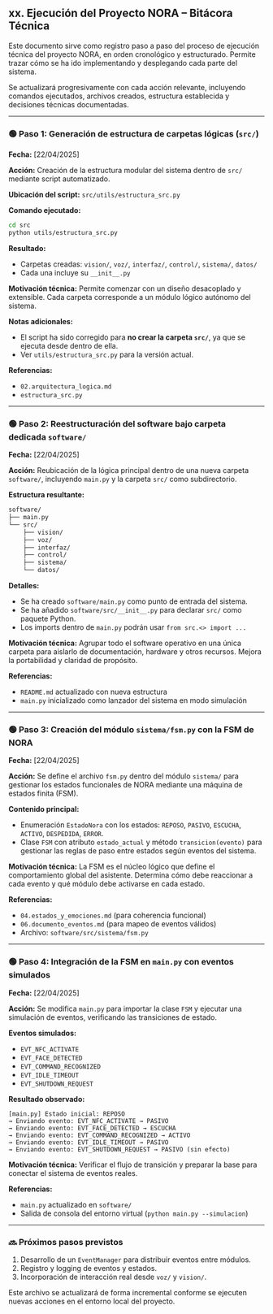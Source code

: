 ## xx. Ejecución del Proyecto NORA – Bitácora Técnica

Este documento sirve como registro paso a paso del proceso de ejecución técnica del proyecto NORA, en orden cronológico y estructurado. Permite trazar cómo se ha ido implementando y desplegando cada parte del sistema.

Se actualizará progresivamente con cada acción relevante, incluyendo comandos ejecutados, archivos creados, estructura establecida y decisiones técnicas documentadas.

---

### 🟢 Paso 1: Generación de estructura de carpetas lógicas (`src/`)

**Fecha:** [22/04/2025]

**Acción:** Creación de la estructura modular del sistema dentro de `src/` mediante script automatizado.

**Ubicación del script:** `src/utils/estructura_src.py`

**Comando ejecutado:**
```bash
cd src
python utils/estructura_src.py
```

**Resultado:**
- Carpetas creadas: `vision/`, `voz/`, `interfaz/`, `control/`, `sistema/`, `datos/`
- Cada una incluye su `__init__.py`

**Motivación técnica:** Permite comenzar con un diseño desacoplado y extensible. Cada carpeta corresponde a un módulo lógico autónomo del sistema.

**Notas adicionales:**
- El script ha sido corregido para **no crear la carpeta `src/`**, ya que se ejecuta desde dentro de ella.
- Ver `utils/estructura_src.py` para la versión actual.

**Referencias:**
- `02.arquitectura_logica.md`
- `estructura_src.py`

---

### 🟢 Paso 2: Reestructuración del software bajo carpeta dedicada `software/`

**Fecha:** [22/04/2025]

**Acción:** Reubicación de la lógica principal dentro de una nueva carpeta `software/`, incluyendo `main.py` y la carpeta `src/` como subdirectorio.

**Estructura resultante:**
```bash
software/
├── main.py
└── src/
    ├── vision/
    ├── voz/
    ├── interfaz/
    ├── control/
    ├── sistema/
    └── datos/
```

**Detalles:**
- Se ha creado `software/main.py` como punto de entrada del sistema.
- Se ha añadido `software/src/__init__.py` para declarar `src/` como paquete Python.
- Los imports dentro de `main.py` podrán usar `from src.<> import ...`

**Motivación técnica:** Agrupar todo el software operativo en una única carpeta para aislarlo de documentación, hardware y otros recursos. Mejora la portabilidad y claridad de propósito.

**Referencias:**
- `README.md` actualizado con nueva estructura
- `main.py` inicializado como lanzador del sistema en modo simulación

---

### 🟢 Paso 3: Creación del módulo `sistema/fsm.py` con la FSM de NORA

**Fecha:** [22/04/2025]

**Acción:** Se define el archivo `fsm.py` dentro del módulo `sistema/` para gestionar los estados funcionales de NORA mediante una máquina de estados finita (FSM).

**Contenido principal:**
- Enumeración `EstadoNora` con los estados: `REPOSO`, `PASIVO`, `ESCUCHA`, `ACTIVO`, `DESPEDIDA`, `ERROR`.
- Clase `FSM` con atributo `estado_actual` y método `transicion(evento)` para gestionar las reglas de paso entre estados según eventos del sistema.

**Motivación técnica:** La FSM es el núcleo lógico que define el comportamiento global del asistente. Determina cómo debe reaccionar a cada evento y qué módulo debe activarse en cada estado.

**Referencias:**
- `04.estados_y_emociones.md` (para coherencia funcional)
- `06.documento_eventos.md` (para mapeo de eventos válidos)
- Archivo: `software/src/sistema/fsm.py`

---

### 🟢 Paso 4: Integración de la FSM en `main.py` con eventos simulados

**Fecha:** [22/04/2025]

**Acción:** Se modifica `main.py` para importar la clase `FSM` y ejecutar una simulación de eventos, verificando las transiciones de estado.

**Eventos simulados:**
- `EVT_NFC_ACTIVATE`
- `EVT_FACE_DETECTED`
- `EVT_COMMAND_RECOGNIZED`
- `EVT_IDLE_TIMEOUT`
- `EVT_SHUTDOWN_REQUEST`

**Resultado observado:**
```plaintext
[main.py] Estado inicial: REPOSO
→ Enviando evento: EVT_NFC_ACTIVATE → PASIVO
→ Enviando evento: EVT_FACE_DETECTED → ESCUCHA
→ Enviando evento: EVT_COMMAND_RECOGNIZED → ACTIVO
→ Enviando evento: EVT_IDLE_TIMEOUT → PASIVO
→ Enviando evento: EVT_SHUTDOWN_REQUEST → PASIVO (sin efecto)
```

**Motivación técnica:** Verificar el flujo de transición y preparar la base para conectar el sistema de eventos reales.

**Referencias:**
- `main.py` actualizado en `software/`
- Salida de consola del entorno virtual (`python main.py --simulacion`)

---

### 🔜 Próximos pasos previstos

1. Desarrollo de un `EventManager` para distribuir eventos entre módulos.
2. Registro y logging de eventos y estados.
3. Incorporación de interacción real desde `voz/` y `vision/`.

Este archivo se actualizará de forma incremental conforme se ejecuten nuevas acciones en el entorno local del proyecto.